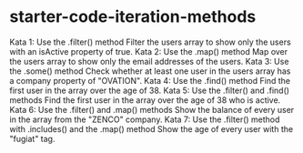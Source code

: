 # starter-code-iteration-methods

Kata 1: Use the .filter() method
Filter the users array to show only the users with an isActive property of true.
Kata 2: Use the .map() method
Map over the users array to show only the email addresses of the users.
Kata 3: Use the .some() method
Check whether at least one user in the users array has a company property of "OVATION".
Kata 4: Use the .find() method
Find the first user in the array over the age of 38.
Kata 5: Use the .filter() and .find() methods
Find the first user in the array over the age of 38 who is active.
Kata 6: Use the .filter() and .map() methods
Show the balance of every user in the array from the "ZENCO" company.
Kata 7: Use the .filter() method with .includes() and the .map() method
Show the age of every user with the "fugiat" tag.
